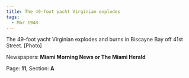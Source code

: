```yaml
---  
title: The 49-foot yacht Virginian explodes  
tags:  
  - Mar 1948  
---  
```

  
The 49-foot yacht Virginian explodes and burns in Biscayne Bay off 41st Street. [Photo]  
  
Newspapers: **Miami Morning News or The Miami Herald**  
  
Page: **11**, Section: **A** 

